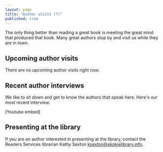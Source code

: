 ```yaml
---
layout: page
title: "Author visits (?)"
published: true
---
```


The only thing better than reading a great book is meeting the great mind that produced that book. Many great authors stop by and visit us while they are in town.  

## Upcoming author visits

There are no upcoming author visits right now.

## Recent author interviews

We like to sit down and get to know the authors that speak here. Here's our most recent interview.

[Youtube embed]

## Presenting at the library

If you are an author interested in presenting at the library, contact the Readers Services librarian Kathy Sexton ksexton@skokielibrary.info.
